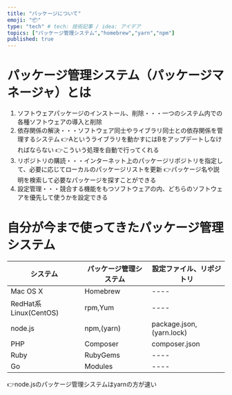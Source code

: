 ```yaml
---
title: "パッケージについて"
emoji: "📦"
type: "tech" # tech: 技術記事 / idea: アイデア
topics: ["パッケージ管理システム","homebrew","yarn","npm"]
published: true
---
```


# パッケージ管理システム（パッケージマネージャ）とは
1. ソフトウェアパッケージのインストール、削除・・・一つのシステム内での各種ソフトウェアの導入と削除
2. 依存関係の解決・・・ソフトウェア同士やライブラリ同士との依存関係を管理するシステム
👉Aというライブラリを動かすにはBをアップデートしなければならない
👉こういう処理を自動で行ってくれる
3. リポジトリの購読・・・インターネット上のパッケージリポジトリを指定して、必要に応じてローカルのパッケージリストを更新
👉パッケージ名や説明を検索して必要なパッケージを探すことができる
4. 設定管理・・・競合する機能をもつソフトウェアの内、どちらのソフトウェアを優先して使うかを設定できる


# 自分が今まで使ってきたパッケージ管理システム
| システム | パッケージ管理システム | 設定ファイル、リポジトリ |
| ---- | ---- | ---- |
| Mac OS X | Homebrew | ---- |
| RedHat系Linux(CentOS) | rpm,Yum | ---- |
| node.js | npm,(yarn) | package.json,(yarn.lock) |
| PHP | Composer | composer.json |
| Ruby | RubyGems | ---- |
| Go | Modules | ---- |

👉node.jsのパッケージ管理システムはyarnの方が速い

